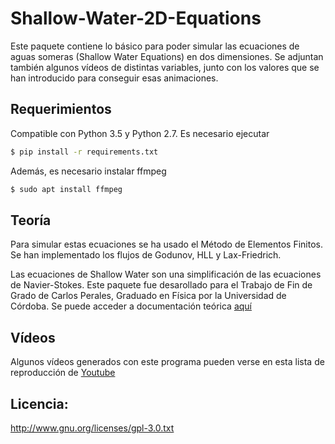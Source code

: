 # Shallow-Water-2D-Equations #

Este paquete contiene lo básico para poder simular las ecuaciones de aguas someras (Shallow Water Equations) en dos dimensiones. Se adjuntan también algunos vídeos de distintas variables, junto con los valores que se han introducido para conseguir esas animaciones.

## Requerimientos

Compatible con Python 3.5 y Python 2.7. Es necesario ejecutar

```bash
$ pip install -r requirements.txt
```

Además, es necesario instalar ffmpeg

```bash
$ sudo apt install ffmpeg
```

## Teoría

Para simular estas ecuaciones se ha usado el Método de Elementos Finitos. Se han implementado los flujos de Godunov, HLL y Lax-Friedrich.

Las ecuaciones de Shallow Water son una simplificación de las ecuaciones de Navier-Stokes. Este paquete fue desarollado para el Trabajo de Fin de Grado de Carlos Perales, Graduado en Física por la Universidad de Córdoba. Se puede acceder a documentación teórica [aquí](http://es.slideshare.net/CarlosPerales/estudio-y-simulacin-numrica-de-las-ecuaciones-de-aguas-someras)

## Vídeos

Algunos vídeos generados con este programa pueden verse en esta lista de reproducción de [Youtube](https://www.youtube.com/watch?v=ConQO-z8Ks4&list=PLkjZXk8AWCPW18dZUjr093jvvx3NUvY5l)

## Licencia:

http://www.gnu.org/licenses/gpl-3.0.txt
